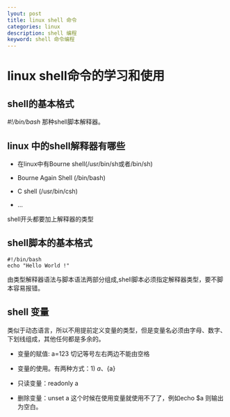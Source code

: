 ```yaml
---
lyout: post
title: linux shell 命令
categories: linux
description: shell 编程
keyword: shell 命令编程
---
```


# linux shell命令的学习和使用

## shell的基本格式

*#!/bin/bash*  那种shell脚本解释器。

## linux 中的shell解释器有哪些

* 在linux中有Bourne shell(/usr/bin/sh或者/bin/sh)

* Bourne Again Shell (/bin/bash)

* C shell (/usr/bin/csh)

* ...

shell开头都要加上解释器的类型

## shell脚本的基本格式

```
#!/bin/bash
echo "Hello World !"
```
由类型解释器语法与脚本语法两部分组成,shell脚本必须指定解释器类型，要不脚本容易报错。

## shell 变量

类似于动态语言，所以不用提前定义变量的类型，但是变量名必须由字母、数字、下划线组成，其他任何都是多余的。

* 变量的赋值: a=123 切记等号左右两边不能由空格

* 变量的使用。有两种方式：1) $a、${a}

* 只读变量：readonly a

* 删除变量：unset a  这个时候在使用变量就使用不了了，例如echo $a 则输出为空白。


